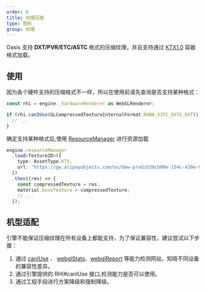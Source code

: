 ```yaml
---
order: 6
title: 纹理压缩
type: 图形
group: 纹理
---
```


Oasis 支持 **DXT/PVR/ETC/ASTC** 格式的压缩纹理，并且支持通过 [KTX1.0](https://registry.khronos.org/KTX/specs/1.0/ktxspec_v1.html) 容器格式加载。

## 使用

因为各个硬件支持的压缩格式不一样，所以在使用前请先查询是否支持某种格式：

```typescript
const rhi = engine._hardwareRenderer as WebGLRenderer;

if (rhi.canIUse(GLCompressedTextureInternalFormat.RGBA_S3TC_DXT5_EXT)) {
  // ...
}
```

确定支持某种格式后,使用 [ResourceManager](${docs}resource-manager-cn) 进行资源加载

```typescript
engine.resourceManager
  .load<Texture2D>({
    type: AssetType.KTX,
    url: "https://gw.alipayobjects.com/os/bmw-prod/b38cb09e-154c-430e-98c8-81dc19d4fb8e.ktx"
  })
  .then((res) => {
    const compressedTexture = res;
    material.baseTexture = compressedTexture;
    // ...
  });
```

<playground src="compressed-texture.ts"></playground>

## 机型适配

引擎不能保证压缩纹理在所有设备上都能支持，为了保证兼容性，建议尝试以下步骤：

1. 通过 [canIUse](https://caniuse.com/) 、 [webglStats](https://webglstats.com/)、[webglReport](https://webglreport.com/?v=2) 等能力检测网站，知晓不同设备的兼容性差异。
2. 通过引擎提供的 RHI#canIUse 接口,检测能力是否可以使用。
3. 通过工程手段进行方案降级和强制降级。
